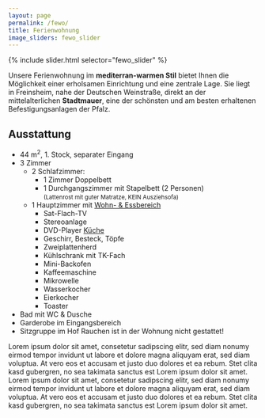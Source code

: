 ```yaml
---
layout: page
permalink: /fewo/
title: Ferienwohnung
image_sliders: fewo_slider
---
```


<div class="align-right" style="width: 66%">
{% include slider.html selector="fewo_slider" %}
</div>

Unsere Ferienwohnung im **mediterran-warmen Stil** bietet Ihnen die Möglichkeit einer erholsamen Einrichtung und eine zentrale Lage. Sie liegt in Freinsheim, nahe der Deutschen Weinstraße, direkt an der mittelalterlichen **Stadtmauer**, eine der schönsten und am besten erhaltenen Befestigungsanlagen der Pfalz.


## Ausstattung
- 44 m<sup>2</sup>, 1. Stock, separater Eingang
- 3 Zimmer
  - 2 Schlafzimmer: <br/>
    - 1 Zimmer Doppelbett
    - 1 Durchgangszimmer mit Stapelbett (2 Personen) <br/> <small>(Lattenrost mit guter Matratze, KEIN Ausziehsofa)</small>
  - 1 Hauptzimmer mit 
    <u>Wohn- & Essbereich</u>
    - Sat-Flach-TV
    - Stereoanlage
    - DVD-Player
    <u>Küche</u>
    - Geschirr, Besteck, Töpfe
    - Zweiplattenherd
    - Kühlschrank mit TK-Fach
    - Mini-Backofen
    - Kaffeemaschine
    - Mikrowelle
    - Wasserkocher
    - Eierkocher
    - Toaster
- Bad mit WC & Dusche
- Garderobe im Eingangsbereich
- Sitzgruppe im Hof
  Rauchen ist in der Wohnung nicht gestattet!

Lorem ipsum dolor sit amet, consetetur sadipscing elitr, sed diam nonumy eirmod tempor invidunt ut labore et dolore magna aliquyam erat, sed diam voluptua. At vero eos et accusam et justo duo dolores et ea rebum. Stet clita kasd gubergren, no sea takimata sanctus est Lorem ipsum dolor sit amet. Lorem ipsum dolor sit amet, consetetur sadipscing elitr, sed diam nonumy eirmod tempor invidunt ut labore et dolore magna aliquyam erat, sed diam voluptua. At vero eos et accusam et justo duo dolores et ea rebum. Stet clita kasd gubergren, no sea takimata sanctus est Lorem ipsum dolor sit amet.
